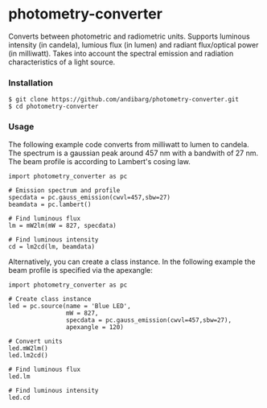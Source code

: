 # photometry-converter
Converts between photometric and radiometric units. Supports luminous intensity (in candela), lumious flux (in lumen) and radiant flux/optical power (in milliwatt). Takes into account the spectral emission and radiation characteristics of a light source.

### Installation
```
$ git clone https://github.com/andibarg/photometry-converter.git
$ cd photometry-converter
```

### Usage
The following example code converts from milliwatt to lumen to candela. The spectrum is a gaussian peak around 457 nm with a bandwith of 27 nm. The beam profile is according to Lambert's cosing law.
```
import photometry_converter as pc

# Emission spectrum and profile
specdata = pc.gauss_emission(cwvl=457,sbw=27)
beamdata = pc.lambert()

# Find luminous flux
lm = mW2lm(mW = 827, specdata)

# Find luminous intensity
cd = lm2cd(lm, beamdata)
```
Alternatively, you can create a class instance. In the following example the beam profile is specified via the apexangle:
```
import photometry_converter as pc

# Create class instance
led = pc.source(name = 'Blue LED',
                mW = 827,
                specdata = pc.gauss_emission(cwvl=457,sbw=27),
                apexangle = 120)
                
# Convert units
led.mW2lm()
led.lm2cd()

# Find luminous flux
led.lm

# Find luminous intensity
led.cd
```
